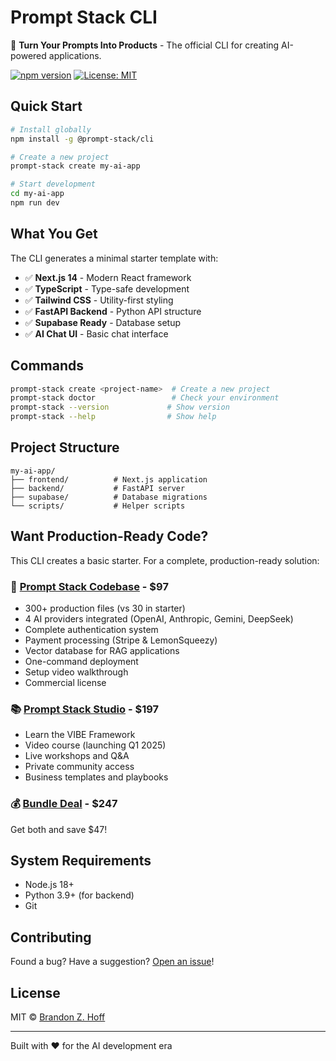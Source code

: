 # Prompt Stack CLI

🚀 **Turn Your Prompts Into Products** - The official CLI for creating AI-powered applications.

[![npm version](https://img.shields.io/npm/v/@prompt-stack/cli.svg)](https://www.npmjs.com/package/@prompt-stack/cli)
[![License: MIT](https://img.shields.io/badge/License-MIT-yellow.svg)](https://opensource.org/licenses/MIT)

## Quick Start

```bash
# Install globally
npm install -g @prompt-stack/cli

# Create a new project
prompt-stack create my-ai-app

# Start development
cd my-ai-app
npm run dev
```

## What You Get

The CLI generates a minimal starter template with:

- ✅ **Next.js 14** - Modern React framework
- ✅ **TypeScript** - Type-safe development
- ✅ **Tailwind CSS** - Utility-first styling
- ✅ **FastAPI Backend** - Python API structure
- ✅ **Supabase Ready** - Database setup
- ✅ **AI Chat UI** - Basic chat interface

## Commands

```bash
prompt-stack create <project-name>  # Create a new project
prompt-stack doctor                 # Check your environment
prompt-stack --version             # Show version
prompt-stack --help                # Show help
```

## Project Structure

```
my-ai-app/
├── frontend/          # Next.js application
├── backend/           # FastAPI server
├── supabase/          # Database migrations
└── scripts/           # Helper scripts
```

## Want Production-Ready Code?

This CLI creates a basic starter. For a complete, production-ready solution:

### 🚀 [Prompt Stack Codebase](https://promptstack.com/code) - $97
- 300+ production files (vs 30 in starter)
- 4 AI providers integrated (OpenAI, Anthropic, Gemini, DeepSeek)
- Complete authentication system
- Payment processing (Stripe & LemonSqueezy)
- Vector database for RAG applications
- One-command deployment
- Setup video walkthrough
- Commercial license

### 📚 [Prompt Stack Studio](https://promptstack.com/studio) - $197
- Learn the VIBE Framework
- Video course (launching Q1 2025)
- Live workshops and Q&A
- Private community access
- Business templates and playbooks

### 💰 [Bundle Deal](https://promptstack.com/bundle) - $247
Get both and save $47!

## System Requirements

- Node.js 18+
- Python 3.9+ (for backend)
- Git

## Contributing

Found a bug? Have a suggestion? [Open an issue](https://github.com/prompt-stack/prompt-stack/issues)!

## License

MIT © [Brandon Z. Hoff](https://twitter.com/hoffdigital)

---

Built with ❤️ for the AI development era